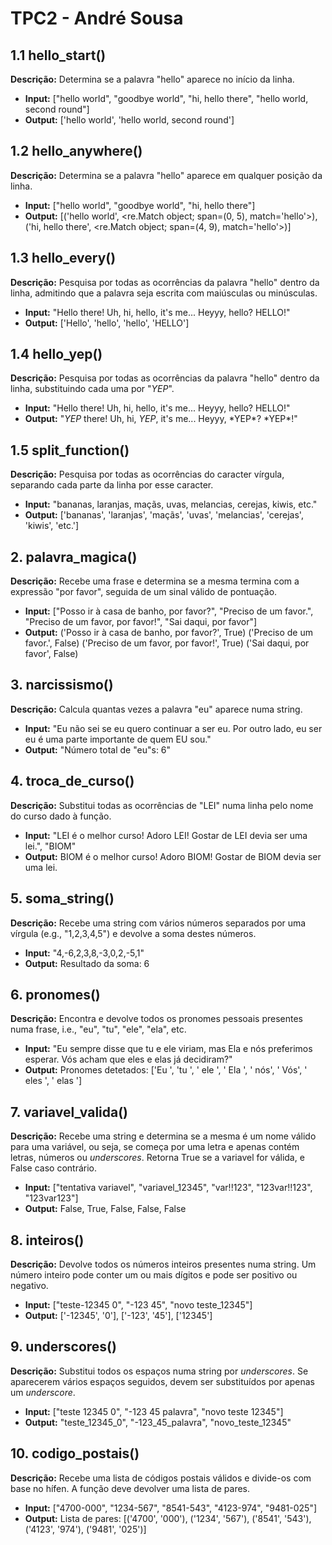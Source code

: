 # TPC2 - André Sousa

## 1.1 hello_start()
**Descrição:** Determina se a palavra "hello" aparece no início da linha.
- **Input:** ["hello world", "goodbye world", "hi, hello there", "hello world, second round"]
- **Output:** ['hello world', 'hello world, second round']

## 1.2 hello_anywhere()
**Descrição:** Determina se a palavra "hello" aparece em qualquer posição da linha.
- **Input:** ["hello world", "goodbye world", "hi, hello there"]
- **Output:** [('hello world', <re.Match object; span=(0, 5), match='hello'>), ('hi, hello there', <re.Match object; span=(4, 9), match='hello'>)]

## 1.3 hello_every()
**Descrição:** Pesquisa por todas as ocorrências da palavra "hello" dentro da linha, admitindo que a palavra seja escrita com maiúsculas ou minúsculas.
- **Input:** "Hello there! Uh, hi, hello, it's me... Heyyy, hello? HELLO!"
- **Output:** ['Hello', 'hello', 'hello', 'HELLO']

## 1.4 hello_yep()
**Descrição:** Pesquisa por todas as ocorrências da palavra "hello" dentro da linha, substituindo cada uma por "*YEP*".
- **Input:** "Hello there! Uh, hi, hello, it's me... Heyyy, hello? HELLO!"
- **Output:** "*YEP* there! Uh, hi, *YEP*, it's me... Heyyy, \*YEP\*? \*YEP\*!"

## 1.5 split_function()
**Descrição:** Pesquisa por todas as ocorrências do caracter vírgula, separando cada parte da linha por esse caracter.
- **Input:** "bananas, laranjas, maçãs, uvas, melancias, cerejas, kiwis, etc."
- **Output:** ['bananas', 'laranjas', 'maçãs', 'uvas', 'melancias', 'cerejas', 'kiwis', 'etc.']

## 2. palavra_magica()
**Descrição:** Recebe uma frase e determina se a mesma termina com a expressão "por favor", seguida de um sinal válido de pontuação.
- **Input:** ["Posso ir à casa de banho, por favor?", "Preciso de um favor.", "Preciso de um favor, por favor!", "Sai daqui, por favor"]
- **Output:** ('Posso ir à casa de banho, por favor?', True)
('Preciso de um favor.', False)
('Preciso de um favor, por favor!', True)
('Sai daqui, por favor', False)

## 3. narcissismo()
**Descrição:** Calcula quantas vezes a palavra "eu" aparece numa string.
- **Input:** "Eu não sei se eu quero continuar a ser eu. Por outro lado, eu ser eu é uma parte importante de quem EU sou."
- **Output:** "Número total de "eu"s: 6"

## 4. troca_de_curso()
**Descrição:** Substitui todas as ocorrências de "LEI" numa linha pelo nome do curso dado à função.
- **Input:** "LEI é o melhor curso! Adoro LEI! Gostar de LEI devia ser uma lei.", "BIOM"
- **Output:** BIOM é o melhor curso! Adoro BIOM! Gostar de BIOM devia ser uma lei.

## 5. soma_string()
**Descrição:** Recebe uma string com vários números separados por uma vírgula (e.g., "1,2,3,4,5") e devolve a soma destes números.
- **Input:** "4,-6,2,3,8,-3,0,2,-5,1"
- **Output:** Resultado da soma: 6

## 6. pronomes()
**Descrição:** Encontra e devolve todos os pronomes pessoais presentes numa frase, i.e., "eu", "tu", "ele", "ela", etc.
- **Input:** "Eu sempre disse que tu e ele viriam, mas Ela e nós preferimos esperar. Vós acham que eles e elas já decidiram?"
- **Output:** Pronomes detetados: ['Eu ', 'tu ', ' ele ', ' Ela ', ' nós', ' Vós', ' eles ', ' elas ']

## 7. variavel_valida()
**Descrição:** Recebe uma string e determina se a mesma é um nome válido para uma variável, ou seja, se começa por uma letra e apenas contém letras, números ou *underscores*. Retorna True se a variavel for válida, e False caso contrário.
- **Input:** ["tentativa variavel", "variavel_12345", "var!!123", "123var!!123", "123var123"]
- **Output:** False, True, False, False, False

## 8. inteiros()
**Descrição:** Devolve todos os números inteiros presentes numa string. Um número inteiro pode conter um ou mais dígitos e pode ser positivo ou negativo.
- **Input:** ["teste-12345 0", "-123 45", "novo teste_12345"]
- **Output:** ['-12345', '0'], ['-123', '45'], ['12345']

## 9. underscores()
**Descrição:** Substitui todos os espaços numa string por *underscores*. Se aparecerem vários espaços seguidos, devem ser substituídos por apenas um *underscore*.
- **Input:** ["teste 12345 0", "-123   45 palavra", "novo teste  12345"]
- **Output:** "teste_12345_0", "-123_45_palavra", "novo_teste_12345"

## 10. codigo_postais()
**Descrição:** Recebe uma lista de códigos postais válidos e divide-os com base no hífen. A função deve devolver uma lista de pares.
- **Input:** ["4700-000", "1234-567", "8541-543", "4123-974", "9481-025"]
- **Output:** Lista de pares: [('4700', '000'), ('1234', '567'), ('8541', '543'), ('4123', '974'), ('9481', '025')]

